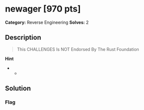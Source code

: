 # newager [970 pts]

**Category:** Reverse Engineering
**Solves:** 2

## Description
>This CHALLENGES Is NOT Endorsed By The Rust Foundation

**Hint**
* -

## Solution

### Flag

